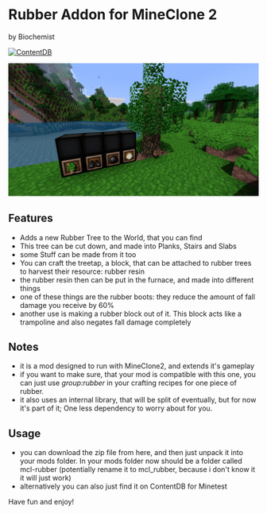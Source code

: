 # Rubber Addon for MineClone 2
by Biochemist

[![ContentDB](https://content.minetest.net/packages/biochemist/mcl_rubber/shields/downloads/)](https://content.minetest.net/packages/biochemist/mcl_rubber/)

![Screenshot](screenshot.png)

## Features
- Adds a new Rubber Tree to the World, that you can find
- This tree can be cut down, and made into Planks, Stairs and Slabs
- some Stuff can be made from it too
- You can craft the treetap, a block, that can be attached to rubber trees to harvest their resource: rubber resin
- the rubber resin then can be put in the furnace, and made into different things
- one of these things are the rubber boots: they reduce the amount of fall damage you receive by 60%
- another use is making a rubber block out of it. This block acts like a trampoline and also negates fall damage completely

## Notes
- it is a mod designed to run with MineClone2, and extends it's gameplay
- if you want to make sure, that your mod is compatible with this one, you can just use *group:rubber* in your crafting recipes for one piece of rubber.
- it also uses an internal library, that will be split of eventually, but for now it's part of it; One less dependency to worry about for you.

## Usage
- you can download the zip file from here, and then just unpack it into your mods folder. In your mods folder now should be a folder called mcl-rubber (potentially rename it to mcl_rubber, because i don't know it it will just work)
- alternatively you can also just find it on ContentDB for Minetest


Have fun and enjoy!

